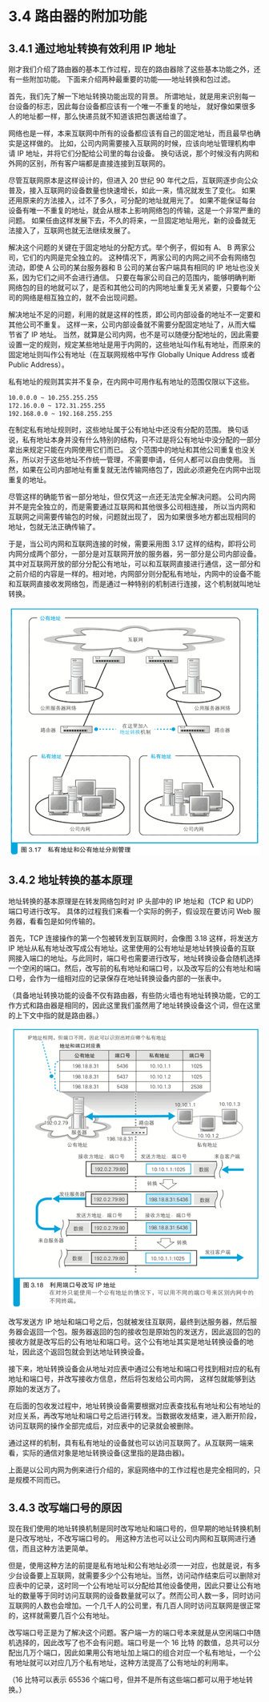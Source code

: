 # 3.4 路由器的附加功能

## 3.4.1 通过地址转换有效利用 IP 地址

刚才我们介绍了路由器的基本工作过程，现在的路由器除了这些基本功能之外，还有一些附加功能。
下面来介绍两种最重要的功能——地址转换和包过滤。

首先，我们先了解一下地址转换功能出现的背景。
所谓地址，就是用来识别每一台设备的标志，因此每台设备都应该有一个唯一不重复的地址， 
就好像如果很多人的地址都一样，那么快递员就不知道该把包裹送给谁了。 

网络也是一样，本来互联网中所有的设备都应该有自己的固定地址，而且最早也确实是这样做的。
比如，公司内网需要接入互联网的时候，应该向地址管理机构申请 IP 地址，并将它们分配给公司里的每台设备。
换句话说，那个时候没有内网和外网的区别，所有客户端都是直接连接到互联网的。

尽管互联网原本是这样设计的，但进入 20 世纪 90 年代之后，互联网逐步向公众普及，接入互联网的设备数量也快速增长，如此一来，情况就发生了变化。
如果还用原来的方法接入，过不了多久，可分配的地址就用光了。
如果不能保证每台设备有唯一不重复的地址，就会从根本上影响网络包的传输，这是一个非常严重的问题。
如果任由这样发展下去，不久的将来，一旦固定地址用光，新的设备就无法接入了，互联网也就无法继续发展了。

解决这个问题的关键在于固定地址的分配方式。举个例子，假如有 A、 B 两家公司，它们的内网是完全独立的。
这种情况下，两家公司的内网之间不会有网络包流动，即使 A 公司的某台服务器和 B 公司的某台客户端具有相同的 IP 地址也没关系，因为它们之间不会进行通信。
只要在每家公司自己的范围内，能够明确判断网络包的目的地就可以了，是否和其他公司的内网地址重复无关紧要，只要每个公司的网络是相互独立的，就不会出现问题。

解决地址不足的问题，利用的就是这样的性质，即公司内部设备的地址不一定要和其他公司不重复。
这样一来，公司内部设备就不需要分配固定地址了，从而大幅节省了 IP 地址。
当然，就算是公司内网，也不是可以随便分配地址的，因此需要设置一定的规则，规定某些地址是用于内网的，这些地址叫作私有地址，而原来的固定地址则叫作公有地址（在互联网规格中写作 Globally Unique Address 或者 Public Address）。

私有地址的规则其实并不复杂，在内网中可用作私有地址的范围仅限以下这些。

    10.0.0.0 ~ 10.255.255.255 
    172.16.0.0 ~ 172.31.255.255 
    192.168.0.0 ~ 192.168.255.255

在制定私有地址规则时，这些地址属于公有地址中还没有分配的范围。 
换句话说，私有地址本身并没有什么特别的结构，只不过是将公有地址中没分配的一部分拿出来规定只能在内网使用它们而已。
这个范围中的地址和其他公司重复也没关系，所以对于这些地址不作统一管理，不需要申请，任何人都可以自由使用。
当然，如果在公司内部地址有重复就无法传输网络包了，因此必须避免在内网中出现重复的地址。

尽管这样的确能节省一部分地址，但仅凭这一点还无法完全解决问题。 
公司内网并不是完全独立的，而是需要通过互联网和其他很多公司相连接， 
所以当内网和互联网之间需要传输包的时候，问题就出现了，
因为如果很多地方都出现相同的地址，包就无法正确传输了。

于是，当公司内网和互联网连接的时候，需要采用图 3.17 这样的结构，即将公司内网分成两个部分，一部分是对互联网开放的服务器，另一部分是公司内部设备。其中对互联网开放的部分分配公有地址，可以和互联网直接进行通信，这一部分和之前介绍的内容是一样的。相对地，内网部分则分配私有地址，内网中的设备不能和互联网直接收发网络包，而是通过一种特别的机制进行连接，这个机制就叫地址转换。

![图 3.17 私有地址和公有地址分别管理](./images/3.17.png)

## 3.4.2 地址转换的基本原理

地址转换的基本原理是在转发网络包时对 IP 头部中的 IP 地址和（TCP 和 UDP）端口号进行改写。
具体的过程我们来看一个实际的例子，假设现在要访问 Web 服务器，看看包是如何传输的。

首先，TCP 连接操作的第一个包被转发到互联网时，会像图 3.18 这样，将发送方 IP 地址从私有地址改写成公有地址。这里使用的公有地址是地址转换设备的互联网接入端口的地址。与此同时，端口号也需要进行改写，地址转换设备会随机选择一个空闲的端口。然后，改写前的私有地址和端口号，以及改写后的公有地址和端口号，会作为一组相对应的记录保存在地址转换设备内部的一张表中。

（具备地址转换功能的设备不仅有路由器，有些防火墙也有地址转换功能，它的工作方式和路由器是相同的，因此这里我们虽然用了地址转换设备这个词，但在这里的上下文中指的就是路由器。）

![图 3.18 利用端口号改写 IP 地址](./images/3.18.png)

改写发送方 IP 地址和端口号之后，包就被发往互联网，最终到达服务器，然后服务器会返回一个包。服务器返回的包的接收包是原始包的发送方，因此返回的包的接收方就是改写后的公有地址和端口号。这个公有地址其实是地址转换设备的地址，因此这个返回包就会到达地址转换设备。

接下来，地址转换设备会从地址对应表中通过公有地址和端口号找到相对应的私有地址和端口号，并改写接收方信息，然后将包发给公司内网， 这样包就能够到达原始的发送方了。

在后面的包收发过程中，地址转换设备需要根据对应表查找私有地址和公有地址的对应关系，再改写地址和端口号之后进行转发。当数据收发结束，进入断开阶段，访问互联网的操作全部完成后，对应表中的记录就会被删除。

通过这样的机制，具有私有地址的设备就也可以访问互联网了。从互联网一端来看，实际的通信对象是地址转换设备(这里指的是路由器)。

上面是以公司内网为例来进行介绍的，家庭网络中的工作过程也是完全相同的，只是规模不同而已。

## 3.4.3 改写端口号的原因

现在我们使用的地址转换机制是同时改写地址和端口号的，但早期的地址转换机制是只改写地址，不改写端口号的。
用这种方法也可以让公司内网和互联网进行通信，而且这种方法更简单。

但是，使用这种方法的前提是私有地址和公有地址必须一一对应，也就是说，有多少台设备要上互联网，就需要多少个公有地址。当然，访问动作结束后可以删除对应表中的记录，这时同一个公有地址可以分配给其他设备使用，因此只要让公有地址的数量等于同时访问互联网的设备数量就可以了。然而公司人数一多，同时访问互联网的人数也会增加。一个几千人的公司里，有几百人同时访问互联网是很正常的，这样就需要几百个公有地址。

改写端口号正是为了解决这个问题。客户端一方的端口号本来就是从空闲端口中随机选择的，因此改写了也不会有问题。端口号是一个 16 比特 的数值，总共可以分配出几万个端口，因此如果用公有地址加上端口的组合对应一个私有地址，一个公有地址就可以对应几万个私有地址，这种方法提高了公有地址的利用率。

（16 比特可以表示 65536 个端口号，但并不是所有这些端口都可以用于地址转换。）